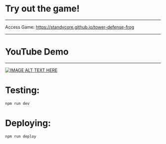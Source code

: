 # Try out the game!

---

Access Game: https://standycore.github.io/tower-defense-frog

---

# YouTube Demo

---

[![IMAGE ALT TEXT HERE](https://img.youtube.com/vi/DI9u9McFnHc/0.jpg)](https://www.youtube.com/watch?v=DI9u9McFnHc)

<!---
https://dev.to/shashannkbawa/deploying-vite-app-to-github-pages-3ane
-->

# Testing:

`npm run dev`

# Deploying:

`npm run deploy`
